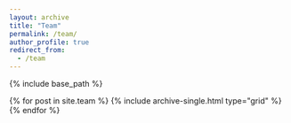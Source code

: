 ```yaml
---
layout: archive
title: "Team"
permalink: /team/
author_profile: true
redirect_from:
  - /team
---
```


{% include base_path %}

{% for post in site.team %}
  {% include archive-single.html type="grid" %}
{% endfor %}
